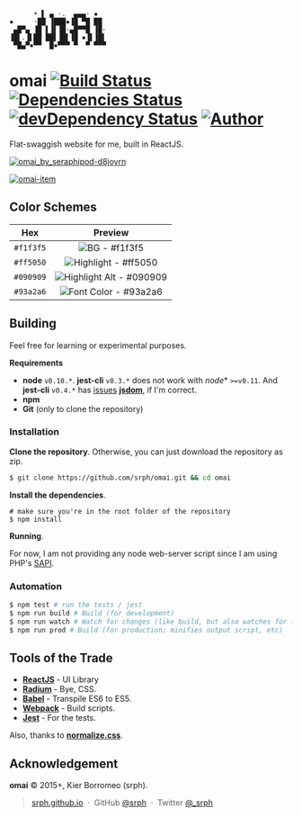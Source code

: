 ```
      • ▌ ▄ ·.  ▄▄▄· ▪  
▪     ·██ ▐███▪▐█ ▀█ ██ 
 ▄█▀▄ ▐█ ▌▐▌▐█·▄█▀▀█ ▐█·
▐█▌.▐▌██ ██▌▐█▌▐█ ▪▐▌▐█▌
 ▀█▄▀▪▀▀  █▪▀▀▀ ▀  ▀ ▀▀▀
```

# omai [![Build Status](https://travis-ci.org/srph/omai.svg?branch=master)](https://travis-ci.org/srph/omai?branch=master) [![Dependencies Status](https://david-dm.org/srph/omai.svg)](https://david-dm.org/srph/omai.svg) [![devDependency Status](https://david-dm.org/srph/omai/dev-status.svg)](https://david-dm.org/cdnjs/cdnjs#info=devDependencies) [![Author](http://img.shields.io/badge/author-@srph-blue.svg)](http://img.shields.io/badge/author-@srph-blue.svg)

Flat-swaggish website for me, built in ReactJS.

[![omai_by_seraphipod-d8joyrn](https://cloud.githubusercontent.com/assets/5093058/6418421/ee0535d8-beef-11e4-87d6-03efb4ad3ba2.png)](http://seraphipod.deviantart.com/art/omai-516806915)

[![omai-item](https://cloud.githubusercontent.com/assets/5093058/6545469/e6911c88-c5c3-11e4-8bd9-c0e23ae9b23e.png)
](http://seraphipod.deviantart.com/art/omai-work-item-518802626?ga_submit_new=10%253A1425811667)

## Color Schemes

| Hex         | Preview           |
|:-------------:|:-------------:|
| `#f1f3f5` | ![BG - `#f1f3f5`](https://cloud.githubusercontent.com/assets/5093058/6477763/5357ab80-c262-11e4-9d0f-deb54ededfd3.png) |
| `#ff5050` | ![Highlight - `#ff5050`](https://cloud.githubusercontent.com/assets/5093058/6477779/8451cf86-c262-11e4-8543-b09855ee02ec.png) |
| `#090909` | ![Highlight Alt - `#090909`](https://cloud.githubusercontent.com/assets/5093058/6477814/d254cc4c-c262-11e4-99af-21aa717d9028.png) |
| `#93a2a6` | ![Font Color - `#93a2a6`](https://cloud.githubusercontent.com/assets/5093058/6477789/ab7bbef0-c262-11e4-87d7-3be383e2e8ac.png) |

## Building

Feel free for learning or experimental purposes.

**Requirements**
- **node** `v0.10.*`. **jest-cli** `v0.3.*` does not work with *node** `>=v0.11`. And **jest-cli** `v0.4.*`  has [issues](https://github.com/facebook/jest/issues/249) [**jsdom**](https://github.com/tmpvar/jsdom), if I'm correct.
- **npm**
- **Git** (only to clone the repository)

### Installation

**Clone the repository**. Otherwise, you can just download the repository as zip.

```bash
$ git clone https://github.com/srph/omai.git && cd omai
```

**Install the dependencies**.

```
# make sure you're in the root folder of the repository
$ npm install
```

**Running**.

For now, I am not providing any node web-server script since I am using PHP's [SAPI](http://php.net/manual/en/features.commandline.webserver.php).

### Automation

```bash
$ npm test # run the tests / jest
$ npm run build # Build (for development) 
$ npm run watch # Watch for changes (like build, but also watches for files changes)
$ npm run prod # Build (for production; minifies output script, etc)
```

## Tools of the Trade

- [**ReactJS**](https://facebook.github.io/react) - UI Library
- [**Radium**](https://github.com/FormidableLabs/radium) - Bye, CSS.
- [**Babel**](https://babeljs.io) - Transpile ES6 to ES5.
- [**Webpack**](https://webpack.github.io) - Build scripts.
- [**Jest**](https://facebook.github.io/jest) - For the tests.

Also, thanks to [**normalize.css**](https://necole.github.io/normalize.css/).

## Acknowledgement

**omai** © 2015+, Kier Borromeo (srph).

> [srph.github.io](http://srph.github.io) &nbsp;&middot;&nbsp;
> GitHub [@srph](https://github.com/srph) &nbsp;&middot;&nbsp;
> Twitter [@_srph](https://twitter.com/_srph)